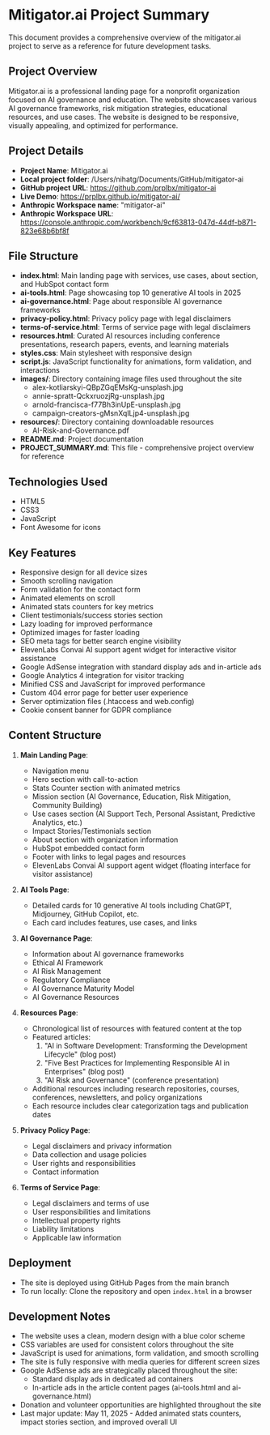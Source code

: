 # Mitigator.ai Project Summary

This document provides a comprehensive overview of the mitigator.ai project to serve as a reference for future development tasks.

## Project Overview
Mitigator.ai is a professional landing page for a nonprofit organization focused on AI governance and education. The website showcases various AI governance frameworks, risk mitigation strategies, educational resources, and use cases. The website is designed to be responsive, visually appealing, and optimized for performance.

## Project Details
- **Project Name**: Mitigator.ai
- **Local project folder**: /Users/nihatg/Documents/GitHub/mitigator-ai
- **GitHub project URL**: https://github.com/prplbx/mitigator-ai
- **Live Demo**: https://prplbx.github.io/mitigator-ai/
- **Anthropic Workspace name**: "mitigator-ai"
- **Anthropic Workspace URL**: https://console.anthropic.com/workbench/9cf63813-047d-44df-b871-823e68b6bf8f

## File Structure
- **index.html**: Main landing page with services, use cases, about section, and HubSpot contact form
- **ai-tools.html**: Page showcasing top 10 generative AI tools in 2025
- **ai-governance.html**: Page about responsible AI governance frameworks
- **privacy-policy.html**: Privacy policy page with legal disclaimers
- **terms-of-service.html**: Terms of service page with legal disclaimers
- **resources.html**: Curated AI resources including conference presentations, research papers, events, and learning materials
- **styles.css**: Main stylesheet with responsive design
- **script.js**: JavaScript functionality for animations, form validation, and interactions
- **images/**: Directory containing image files used throughout the site
  - alex-kotliarskyi-QBpZGqEMsKg-unsplash.jpg
  - annie-spratt-QckxruozjRg-unsplash.jpg
  - arnold-francisca-f77Bh3inUpE-unsplash.jpg
  - campaign-creators-gMsnXqILjp4-unsplash.jpg
- **resources/**: Directory containing downloadable resources
  - AI-Risk-and-Governance.pdf
- **README.md**: Project documentation
- **PROJECT_SUMMARY.md**: This file - comprehensive project overview for reference

## Technologies Used
- HTML5
- CSS3
- JavaScript
- Font Awesome for icons

## Key Features
- Responsive design for all device sizes
- Smooth scrolling navigation
- Form validation for the contact form
- Animated elements on scroll
- Animated stats counters for key metrics
- Client testimonials/success stories section
- Lazy loading for improved performance
- Optimized images for faster loading
- SEO meta tags for better search engine visibility
- ElevenLabs Convai AI support agent widget for interactive visitor assistance
- Google AdSense integration with standard display ads and in-article ads
- Google Analytics 4 integration for visitor tracking
- Minified CSS and JavaScript for improved performance
- Custom 404 error page for better user experience
- Server optimization files (.htaccess and web.config)
- Cookie consent banner for GDPR compliance

## Content Structure
1. **Main Landing Page**:
   - Navigation menu
   - Hero section with call-to-action
   - Stats Counter section with animated metrics
   - Mission section (AI Governance, Education, Risk Mitigation, Community Building)
   - Use cases section (AI Support Tech, Personal Assistant, Predictive Analytics, etc.)
   - Impact Stories/Testimonials section
   - About section with organization information
   - HubSpot embedded contact form
   - Footer with links to legal pages and resources
   - ElevenLabs Convai AI support agent widget (floating interface for visitor assistance)

2. **AI Tools Page**:
   - Detailed cards for 10 generative AI tools including ChatGPT, Midjourney, GitHub Copilot, etc.
   - Each card includes features, use cases, and links

3. **AI Governance Page**:
   - Information about AI governance frameworks
   - Ethical AI Framework
   - AI Risk Management
   - Regulatory Compliance
   - AI Governance Maturity Model
   - AI Governance Resources

4. **Resources Page**:
   - Chronological list of resources with featured content at the top
   - Featured articles:
     1. "AI in Software Development: Transforming the Development Lifecycle" (blog post)
     2. "Five Best Practices for Implementing Responsible AI in Enterprises" (blog post)
     3. "AI Risk and Governance" (conference presentation)
   - Additional resources including research repositories, courses, conferences, newsletters, and policy organizations
   - Each resource includes clear categorization tags and publication dates

5. **Privacy Policy Page**:
   - Legal disclaimers and privacy information
   - Data collection and usage policies
   - User rights and responsibilities
   - Contact information

6. **Terms of Service Page**:
   - Legal disclaimers and terms of use
   - User responsibilities and limitations
   - Intellectual property rights
   - Liability limitations
   - Applicable law information

## Deployment
- The site is deployed using GitHub Pages from the main branch
- To run locally: Clone the repository and open `index.html` in a browser

## Development Notes
- The website uses a clean, modern design with a blue color scheme
- CSS variables are used for consistent colors throughout the site
- JavaScript is used for animations, form validation, and smooth scrolling
- The site is fully responsive with media queries for different screen sizes
- Google AdSense ads are strategically placed throughout the site:
  - Standard display ads in dedicated ad containers
  - In-article ads in the article content pages (ai-tools.html and ai-governance.html)
- Donation and volunteer opportunities are highlighted throughout the site
- Last major update: May 11, 2025 - Added animated stats counters, impact stories section, and improved overall UI
